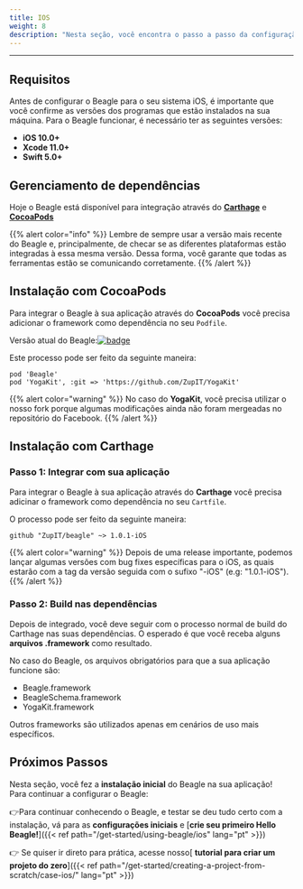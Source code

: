 ```yaml
---
title: IOS
weight: 8
description: "Nesta seção, você encontra o passo a passo da configuração do Beagle no iOS."
---
```


---

## Requisitos

Antes de configurar o Beagle para o seu sistema iOS, é importante que você confirme as versões dos programas que estão instalados na sua máquina. Para o Beagle funcionar, é necessário ter as seguintes versões:

- **iOS 10.0+**
- **Xcode 11.0+**
- **Swift 5.0+**

## **Gerenciamento de dependências**

Hoje o Beagle está disponível para integração através do [**Carthage**](https://github.com/Carthage/Carthage) e [**CocoaPods**](https://cocoapods.org)

{{% alert color="info" %}}
Lembre de sempre usar a versão mais recente do Beagle e, principalmente, de checar se as diferentes plataformas estão integradas à essa mesma versão. Dessa forma, você garante que todas as ferramentas estão se comunicando corretamente.
{{% /alert %}}

## **Instalação com CocoaPods**

Para integrar o Beagle à sua aplicação através do **CocoaPods** você precisa adicionar o framework como dependência no seu `Podfile`.

Versão atual do Beagle:[![badge](https://img.shields.io/cocoapods/v/Beagle)](https://cocoapods.org/pods/Beagle)

Este processo pode ser feito da seguinte maneira:

```text
pod 'Beagle'
pod 'YogaKit', :git => 'https://github.com/ZupIT/YogaKit'
```

{{% alert color="warning" %}}
No caso do **YogaKit**, você precisa utilizar o nosso fork porque algumas modificações ainda não foram mergeadas no repositório do Facebook.
{{% /alert %}}

## **Instalação com Carthage**

### Passo 1: Integrar com sua aplicação

Para integrar o Beagle à sua aplicação através do **Carthage** você precisa adicinar o framework como dependência no seu `Cartfile`.

O processo pode ser feito da seguinte maneira:

```text
github "ZupIT/beagle" ~> 1.0.1-iOS
```

{{% alert color="warning" %}}
Depois de uma release importante, podemos lançar algumas versões com bug fixes específicas para o iOS, as quais estarão com a tag da versão seguida com o sufixo "-iOS" \(e.g: "1.0.1-iOS"\).
{{% /alert %}}

### Passo 2: Build nas dependências

Depois de integrado, você deve seguir com o processo normal de build do Carthage nas suas dependências. O esperado é que você receba alguns **arquivos .framework** como resultado.

No caso do Beagle, os arquivos obrigatórios para que a sua aplicação funcione são:

- Beagle.framework
- BeagleSchema.framework
- YogaKit.framework

Outros frameworks são utilizados apenas em cenários de uso mais específicos.

## Próximos Passos

Nesta seção, você fez a **instalação inicial** do Beagle na sua aplicação!  
Para continuar a configurar o Beagle:

👉Para continuar conhecendo o Beagle, e testar se deu tudo certo com a instalação, vá para as **configurações iniciais** e [**crie seu primeiro Hello Beagle!**]({{< ref path="/get-started/using-beagle/ios" lang="pt" >}})

👉 Se quiser ir direto para prática, acesse nosso[ **tutorial para criar um projeto do zero**]({{< ref path="/get-started/creating-a-project-from-scratch/case-ios/" lang="pt" >}})
